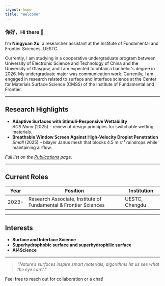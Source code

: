 ```yaml
---
layout: home
title: "Welcome"
---
```


<!-- Hero ------------------------------------------------------------------ -->
### 你好，Hi there 👋

I’m **Ningyuan Xu**, a researcher assistant at the Institute of Fundamental and Frontier
Sciences, UESTC.  

Currently, I am studying in a cooperative undergraduate program between University of Electronic Science and Technology of China and the University of Glasgow, and I am expected to obtain a bachelor's degree in 2026. My undergraduate major was communication work. Currently, I am engaged in research related to surface and interface science at the Center for Materials Surface Science (CMSS) of the Institute of Fundamental and Frontier.

---

## Research Highlights
- **Adaptive Surfaces with Stimuli-Responsive Wettability**  
  *ACS Nano* (2025) – review of design principles for switchable wetting
  materials.
- **Breathable Window Screen Against High-Velocity Droplet Penetration**  
  *Small* (2025) – bilayer Janus mesh that blocks 4.5 m s⁻¹ raindrops while
  maintaining airflow.

*Full list on the [Publications](/publications) page.*

---

## Current Roles
| Year | Position | Institution |
|------|----------|-------------|
| 2023- | Research Associate, Institute of Fundamental & Frontier Sciences | UESTC, Chengdu |

---

## Interests
- **Surface and Interface Science**
- **Superhydrophobic surface and superhydrophilic surface**
- **AI4Science**

---

> *“Nature’s surfaces inspire smart materials; algorithms let us see what the eye can’t.”*

Feel free to reach out for collaboration or a chat!
